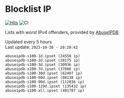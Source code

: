 # Blocklist IP

[![Hits](https://hits.seeyoufarm.com/api/count/incr/badge.svg?url=https%3A%2F%2Fgithub.com%2Fborestad%2Fblocklist-ip%2F&count_bg=%2379C83D&title_bg=%23555555&icon=&icon_color=%23E7E7E7&title=hits&edge_flat=false)](https://hits.seeyoufarm.com)  ![CI](https://img.shields.io/github/workflow/status/borestad/blocklist-ip/CI?style=flat-square)

Lists with worst IPv4 offenders, provided by [AbuseIPDB](https://www.abuseipdb.com/)

<!-- FOOTER-PLACEHOLDER -->
Updated every 5 hours<br>
Last update: `2023-10-30 - 20:20:42`
```
abuseipdb-s100-1d.ipset (24550 ip)
abuseipdb-s100-2d.ipset (28175 ip)
abuseipdb-s100-3d.ipset (30936 ip)
abuseipdb-s100-7d.ipset (37886 ip)
abuseipdb-s100-30d.ipset (62407 ip)
abuseipdb-s100-60d.ipset (88138 ip)
abuseipdb-s100-90d.ipset (112036 ip)
abuseipdb-s100-120d.ipset (135432 ip)
abuseipdb-s100-all.ipset (401787 ip)
```
